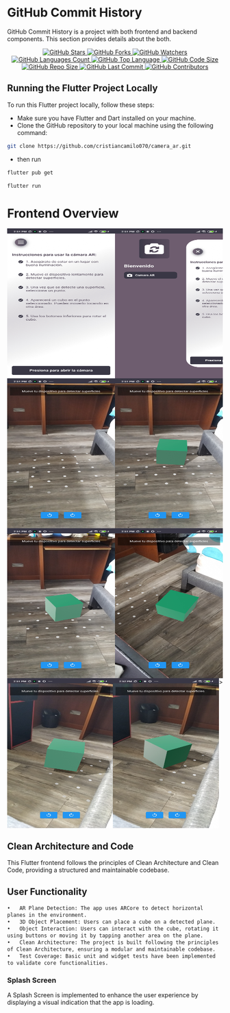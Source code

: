 # GitHub Commit History

GitHub Commit History is a project with both frontend and backend components. This section provides details about the both.

<p align="center">
  <a href="https://github.com/tu-usuario/tu-repo" target="_blank">
    <img src="https://img.shields.io/github/stars/tu-usuario/tu-repo.svg?style=social" alt="GitHub Stars" />
  </a>
  <a href="https://github.com/tu-usuario/tu-repo" target="_blank">
    <img src="https://img.shields.io/github/forks/tu-usuario/tu-repo.svg?style=social" alt="GitHub Forks" />
  </a>
  <a href="https://github.com/tu-usuario/tu-repo" target="_blank">
    <img src="https://img.shields.io/github/watchers/tu-usuario/tu-repo.svg?style=social" alt="GitHub Watchers" />
  </a>
  <a href="https://github.com/tu-usuario/tu-repo" target="_blank">
    <img src="https://img.shields.io/github/languages/count/tu-usuario/tu-repo.svg" alt="GitHub Languages Count" />
  </a>
  <a href="https://github.com/tu-usuario/tu-repo" target="_blank">
    <img src="https://img.shields.io/github/languages/top/tu-usuario/tu-repo.svg" alt="GitHub Top Language" />
  </a>
  <a href="https://github.com/tu-usuario/tu-repo" target="_blank">
    <img src="https://img.shields.io/github/languages/code-size/tu-usuario/tu-repo.svg" alt="GitHub Code Size" />
  </a>
  <a href="https://github.com/tu-usuario/tu-repo" target="_blank">
    <img src="https://img.shields.io/github/repo-size/tu-usuario/tu-repo.svg" alt="GitHub Repo Size" />
  </a>
  <a href="https://github.com/tu-usuario/tu-repo" target="_blank">
    <img src="https://img.shields.io/github/last-commit/tu-usuario/tu-repo.svg" alt="GitHub Last Commit" />
  </a>
  <a href="https://github.com/tu-usuario/tu-repo" target="_blank">
    <img src="https://img.shields.io/github/contributors/tu-usuario/tu-repo.svg" alt="GitHub Contributors" />
  </a>
</p>

## Running the Flutter Project Locally

To run this Flutter project locally, follow these steps:

- Make sure you have Flutter and Dart installed on your machine.
- Clone the GitHub repository to your local machine using the following command:

```bash
git clone https://github.com/cristiancamilo070/camera_ar.git
```

- then run

```bash
flutter pub get
```

```bash
flutter run
```

# Frontend Overview

<div style="display: flex; justify-content: space-between;">
  <img src="assets/screenshots/1.jpg" alt="Screenshot 1" width="280" height="350">
  <img src="assets/screenshots/2.jpg" alt="Screenshot 2" width="280" height="350">
</div>
<div style="display: flex; justify-content: space-between;">
  <img src="assets/screenshots/3.jpg" alt="Screenshot 1" width="280" height="350">
  <img src="assets/screenshots/4.jpg" alt="Screenshot 2" width="280" height="350">
</div>
<div style="display: flex; justify-content: space-between;">
  <img src="assets/screenshots/5.jpg" alt="Screenshot 1" width="280" height="350">
  <img src="assets/screenshots/6.jpg" alt="Screenshot 2" width="280" height="350">
</div>
<div style="display: flex; justify-content: space-between;">
  <img src="assets/screenshots/7.jpg" alt="Screenshot 2" width="280" height="350">
 <img src="assets/screenshots/8.jpg" alt="Screenshot 2" width="280" height="350">
  >
</div>

## Clean Architecture and Code

This Flutter frontend follows the principles of Clean Architecture and Clean Code, providing a structured and maintainable codebase.

## User Functionality

    •	AR Plane Detection: The app uses ARCore to detect horizontal planes in the environment.
    •	3D Object Placement: Users can place a cube on a detected plane.
    •	Object Interaction: Users can interact with the cube, rotating it using buttons or moving it by tapping another area on the plane.
    •	Clean Architecture: The project is built following the principles of Clean Architecture, ensuring a modular and maintainable codebase.
    •	Test Coverage: Basic unit and widget tests have been implemented to validate core functionalities.

### Splash Screen

A Splash Screen is implemented to enhance the user experience by displaying a visual indication that the app is loading.
